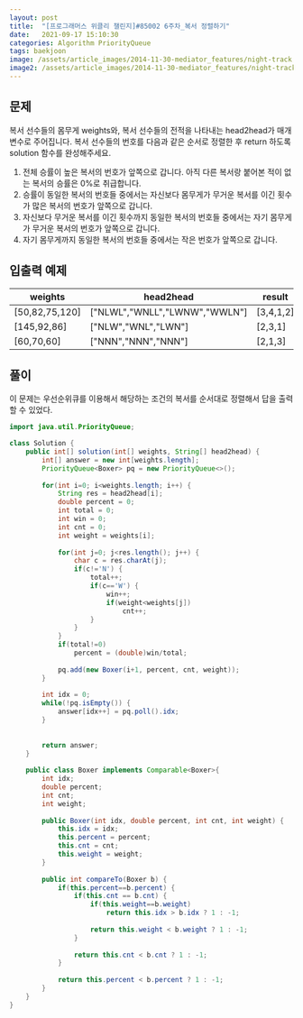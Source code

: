 ```yaml
---
layout: post
title:  "[프로그래머스 위클리 챌린지]#85002 6주차_복서 정렬하기"
date:   2021-09-17 15:10:30
categories: Algorithm PriorityQueue
tags: baekjoon
image: /assets/article_images/2014-11-30-mediator_features/night-track.JPG
image2: /assets/article_images/2014-11-30-mediator_features/night-track-mobile.JPG
---
```


문제
--------------------

복서 선수들의 몸무게 weights와, 복서 선수들의 전적을 나타내는 head2head가 매개변수로 주어집니다. 복서 선수들의 번호를 다음과 같은 순서로 정렬한 후 return 하도록 solution 함수를 완성해주세요.

1.  전체 승률이 높은 복서의 번호가 앞쪽으로 갑니다. 아직 다른 복서랑 붙어본 적이 없는 복서의 승률은 0%로 취급합니다.
2.  승률이 동일한 복서의 번호들 중에서는 자신보다 몸무게가 무거운 복서를 이긴 횟수가 많은 복서의 번호가 앞쪽으로 갑니다.
3.  자신보다 무거운 복서를 이긴 횟수까지 동일한 복서의 번호들 중에서는 자기 몸무게가 무거운 복서의 번호가 앞쪽으로 갑니다.
4.  자기 몸무게까지 동일한 복서의 번호들 중에서는 작은 번호가 앞쪽으로 갑니다.

입출력 예제
---------------------------

|weights|head2head|result|
|----|----|----|
|[50,82,75,120]|["NLWL","WNLL","LWNW","WWLN"]|[3,4,1,2]|
|[145,92,86]|["NLW","WNL","LWN"]|[2,3,1]|
|[60,70,60]|["NNN","NNN","NNN"]|[2,1,3]|

풀이
--------------------------

이 문제는 우선순위큐를 이용해서 해당하는 조건의 복서를 순서대로 정렬해서 답을 출력할 수 있었다.

```java
import java.util.PriorityQueue;

class Solution {
    public int[] solution(int[] weights, String[] head2head) {
        int[] answer = new int[weights.length];
        PriorityQueue<Boxer> pq = new PriorityQueue<>();
        
        for(int i=0; i<weights.length; i++) {
            String res = head2head[i];
            double percent = 0;
            int total = 0;
            int win = 0;
            int cnt = 0;
            int weight = weights[i];
            
            for(int j=0; j<res.length(); j++) {
                char c = res.charAt(j);
                if(c!='N') {
                    total++;
                    if(c=='W') {
                        win++;
                        if(weight<weights[j])
                            cnt++;
                    }
                }
            }
            if(total!=0)
                percent = (double)win/total;
     
            pq.add(new Boxer(i+1, percent, cnt, weight));
        }
        
        int idx = 0;
        while(!pq.isEmpty()) {
            answer[idx++] = pq.poll().idx;
        }
        
        
        return answer;
    }
    
    public class Boxer implements Comparable<Boxer>{
        int idx;
        double percent;
        int cnt;
        int weight;
        
        public Boxer(int idx, double percent, int cnt, int weight) {
            this.idx = idx;
            this.percent = percent;
            this.cnt = cnt;
            this.weight = weight;
        }
        
        public int compareTo(Boxer b) {
            if(this.percent==b.percent) {
                if(this.cnt == b.cnt) {
                    if(this.weight==b.weight)
                        return this.idx > b.idx ? 1 : -1;
                    
                    return this.weight < b.weight ? 1 : -1;
                }
                
                return this.cnt < b.cnt ? 1 : -1;
            }
            
            return this.percent < b.percent ? 1 : -1;
        }
    }
}
```
